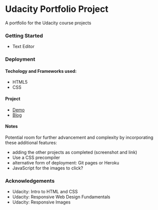 # Udacity Portfolio Project

A portfolio for the Udacity course projects

### Getting Started 
- Text Editor


### Deployment

#### Techology and Frameworks used:

- HTML5
- CSS

#### Project

- [Demo](https://codepen.io/malevolentninja/pen/OOEJyE)
- [Blog](https://urbanwudangwarrior.wordpress.com/2017/02/28/udacity-html-css-project/) 


#### Notes

Potential room for further advancement and complexity by incorporating these additional features:
- adding the other projects as completed (screenshot and link)
- Use a CSS precompiler
- alternative form of deployment: Git pages or Heroku
- JavaScript for the images to click?

### Acknowledgements

- Udacity: Intro to HTML and CSS
- Udacity: Responsive Web Design Fundamentals
- Udacity: Responsive Images
